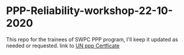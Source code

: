 # PPP-Reliability-workshop-22-10-2020
This repo for the trainees of SWPC PPP program, I'll keep it updated as needed or requested.
link to [UN ppp Certficate](https://www.unescap.org/our-work/transport/financing-and-private-sector-participation/public-private-partnership-course)
